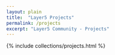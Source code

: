 ```yaml
---
layout: plain
title:  "Layer5 Projects"
permalink: /projects
excerpt: "Layer5 Community - Projects"
---
```


{% include collections/projects.html %}
